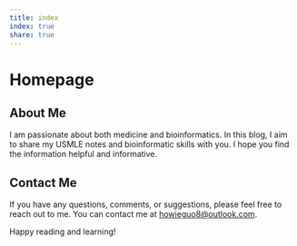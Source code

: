 ```yaml
---
title: index
index: true
share: true
---
```

# Homepage
## About Me
I am passionate about both medicine and bioinformatics. In this blog, I aim to share my USMLE notes and bioinformatic skills with you. I hope you find the information helpful and informative.
## Contact Me
If you have any questions, comments, or suggestions, please feel free to reach out to me. You can contact me at howieguo8@outlook.com.

Happy reading and learning!